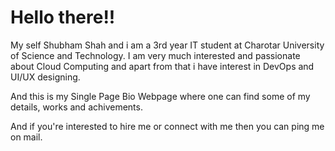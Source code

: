 # Hello there!!
My self Shubham Shah and i am a 3rd year IT student at Charotar University of Science and Technology.
I am very much interested and passionate about Cloud Computing and apart from that i have interest in DevOps and UI/UX designing.

And this is my Single Page Bio Webpage where one can find some of my details, works and achivements.

And if you're interested to hire me or connect with me then you can ping me on mail.
